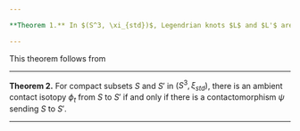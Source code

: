 ```yaml
---

**Theorem 1.** In $(S^3, \xi_{std})$, Legendrian knots $L$ and $L'$ are Legendrian isotopic if and only if the complements of standard neighborhoods are contactomorphic.

---
```


This theorem follows from 

---

**Theorem 2.**  For compact subsets $S$ and $S'$ in $(S^3, \xi_{std})$, there is an ambient contact isotopy $\phi_t$ from $S$ to $S'$ if and only if there is a contactomorphism $\psi$ sending $S$ to $S'$.

---
<!--stackedit_data:
eyJoaXN0b3J5IjpbLTEzODYyNDY4OF19
-->